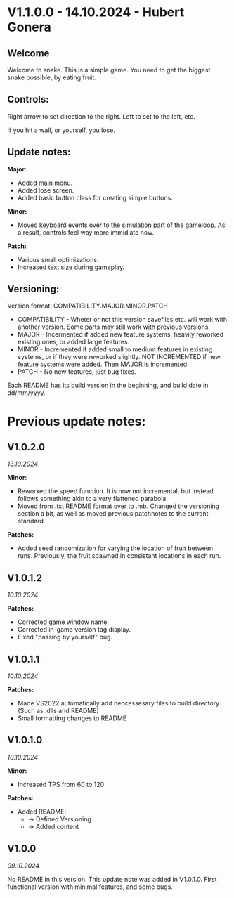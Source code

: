 # V1.1.0.0 - 14.10.2024 - Hubert Gonera

## Welcome

Welcome to snake.
This is a simple game. You need to get the biggest snake possible, by eating fruit.

## Controls:

Right arrow to set direction to the right. Left to set to the left, etc.

If you hit a wall, or yourself, you lose.

## Update notes:

**Major:**
* Added main menu.
* Added lose screen.
* Added basic button class for creating simple buttons.

**Minor:**
* Moved keyboard events over to the simulation part of the gameloop. As a result, controls feel way more immidiate now.

**Patch:**
* Various small optimizations.
* Increased text size during gameplay.

## Versioning:

Version format: COMPATIBILITY.MAJOR.MINOR.PATCH

* COMPATIBILITY - Wheter or not this version savefiles etc. will work with another version. Some parts may still work with previous versions.
* MAJOR - Incermented if added new feature systems, heavily reworked existing ones, or added large features.
* MINOR - Incremented if added small to medium features in existing systems, or if they were reworked slightly. NOT INCREMENTED if new feature systems were added. Then MAJOR is incremented.
* PATCH - No new features, just bug fixes.

Each README has its build version in the beginning, and build date in dd/mm/yyyy.

# Previous update notes:

## V1.0.2.0
*13.10.2024*

**Minor:**
* Reworked the speed function. It is now not incremental, but instead follows something akin to a very flattened parabola.
* Moved from .txt README format over to .mb. Changed the versioning section a bit, as well as moved previous patchnotes to the current standard.

**Patches:**
* Added seed randomization for varying the location of fruit between runs. Previously, the fruit spawned in consistant locations in each run.

## V1.0.1.2
*10.10.2024*

**Patches:**
* Corrected game window name.
* Corrected in-game version tag display.
* Fixed "passing by yourself" bug.

## V1.0.1.1
*10.10.2024*

**Patches:**
* Made VS2022 automatically add neccessesary files to build directory. (Such as .dlls and README)
* Small formatting changes to README

## V1.0.1.0
*10.10.2024*

**Minor:**
* Increased TPS from 60 to 120

**Patches:**
* Added README:
	* -> Defined Versioning
	* -> Added content

## V1.0.0
*09.10.2024*

No README in this version. This update note was added in V1.0.1.0.
First functional version with minimal features, and some bugs.